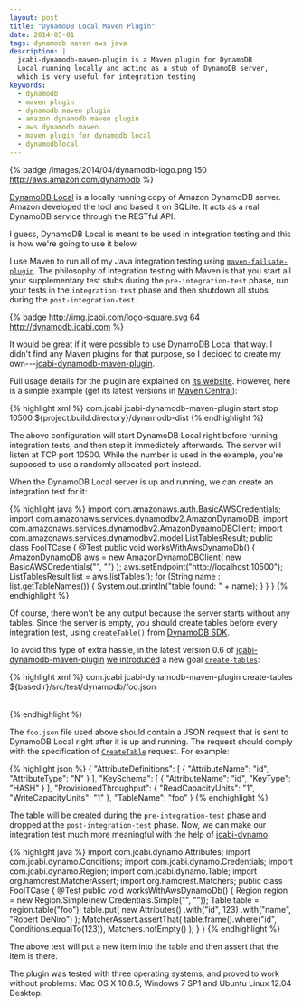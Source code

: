 ```yaml
---
layout: post
title: "DynamoDB Local Maven Plugin"
date: 2014-05-01
tags: dynamodb maven aws java
description: |
  jcabi-dynamodb-maven-plugin is a Maven plugin for DynamoDB
  Local running locally and acting as a stub of DynamoDB server,
  which is very useful for integration testing
keywords:
  - dynamodb
  - maven plugin
  - dynamodb maven plugin
  - amazon dynamodb maven plugin
  - aws dynamodb maven
  - maven plugin for dynamodb local
  - dynamodblocal
---
```


{% badge /images/2014/04/dynamodb-logo.png 150 http://aws.amazon.com/dynamodb %}

[DynamoDB Local](http://docs.aws.amazon.com/amazondynamodb/latest/developerguide/Tools.html)
is a locally running copy of Amazon DynamoDB server. Amazon developed
the tool and based it on SQLite. It acts as a real DynamoDB
service through the RESTful API.

I guess, DynamoDB Local is meant to be used in
integration testing and this is how we're going to use it below.

I use Maven to run all of my Java integration
testing using [`maven-failsafe-plugin`](http://maven.apache.org/surefire/maven-failsafe-plugin/).
The philosophy of integration testing with Maven is
that you start all your supplementary test stubs during
the `pre-integration-test` phase, run your tests in the `integration-test`
phase and then shutdown all stubs during the `post-integration-test`.

{% badge http://img.jcabi.com/logo-square.svg 64 http://dynamodb.jcabi.com %}

It would be great if it were possible to use DynamoDB Local
that way. I didn't find any Maven plugins for that purpose,
so I decided to create my own---[jcabi-dynamodb-maven-plugin](https://github.com/jcabi/jcabi-dynamodb-maven-plugin).

<!--more-->

Full usage details for the plugin are explained
on [its website](http://dynamodb.jcabi.com). However, here is a simple example
(get its latest versions in [Maven Central](http://search.maven.org/)):

{% highlight xml %}
<plugin>
  <groupId>com.jcabi</groupId>
  <artifactId>jcabi-dynamodb-maven-plugin</artifactId>
  <executions>
    <execution>
      <goals>
        <goal>start</goal>
        <goal>stop</goal>
      </goals>
      <configuration>
        <port>10500</port>
        <dist>${project.build.directory}/dynamodb-dist</dist>
      </configuration>
    </execution>
  </executions>
</plugin>
{% endhighlight %}

The above configuration will start DynamoDB Local
right before running integration tests, and then stop it
immediately afterwards. The server will listen at TCP port 10500.
While the number is used in the example, you're supposed
to use a randomly allocated port instead.

When the DynamoDB Local server is up and running,
we can create an integration test for it:

{% highlight java %}
import com.amazonaws.auth.BasicAWSCredentials;
import com.amazonaws.services.dynamodbv2.AmazonDynamoDB;
import com.amazonaws.services.dynamodbv2.AmazonDynamoDBClient;
import com.amazonaws.services.dynamodbv2.model.ListTablesResult;
public class FooITCase {
  @Test
  public void worksWithAwsDynamoDb() {
    AmazonDynamoDB aws = new AmazonDynamoDBClient(
      new BasicAWSCredentials("", "")
    );
    aws.setEndpoint("http://localhost:10500");
    ListTablesResult list = aws.listTables();
    for (String name : list.getTableNames()) {
      System.out.println("table found: " + name);
    }
  }
}
{% endhighlight %}

Of course, there won't be any output because the server
starts without any tables. Since the server is empty,
you should create tables before every integration test, using
`createTable()` from [DynamoDB SDK](http://docs.aws.amazon.com/AWSJavaSDK/latest/javadoc/com/amazonaws/services/dynamodbv2/package-summary.html).

To avoid this type of extra hassle, in the latest version 0.6 of
[jcabi-dynamodb-maven-plugin](http://dynamodb.jcabi.com)
[we introduced](https://github.com/jcabi/jcabi-dynamodb-maven-plugin/issues/16)
a new goal [`create-tables`](http://dynamodb.jcabi.com/example-create-tables.html):

{% highlight xml %}
<plugin>
  <groupId>com.jcabi</groupId>
  <artifactId>jcabi-dynamodb-maven-plugin</artifactId>
  <executions>
    <execution>
      <goals>
        <goal>create-tables</goal>
      </goals>
      <configuration>
        <tables>
          <table>${basedir}/src/test/dynamodb/foo.json</table>
        </tables>
      </configuration>
    </execution>
  </executions>
</plugin>
{% endhighlight %}

The `foo.json` file used above should contain a JSON request
that is sent to DynamoDB Local right after it is up and running.
The request should comply with the specification
of [`CreateTable`](http://docs.aws.amazon.com/amazondynamodb/latest/APIReference/API_CreateTable.html) request. For example:

{% highlight json %}
{
  "AttributeDefinitions": [
    {
      "AttributeName": "id",
      "AttributeType": "N"
    }
  ],
  "KeySchema": [
    {
      "AttributeName": "id",
      "KeyType": "HASH"
    }
  ],
  "ProvisionedThroughput": {
    "ReadCapacityUnits": "1",
    "WriteCapacityUnits": "1"
  },
  "TableName": "foo"
}
{% endhighlight %}

The table will be created during the
`pre-integration-test` phase and dropped at the
`post-integration-test` phase. Now, we can make our
integration test much more meaningful with the help of [jcabi-dynamo](http://dynamo.jcabi.com):

{% highlight java %}
import com.jcabi.dynamo.Attributes;
import com.jcabi.dynamo.Conditions;
import com.jcabi.dynamo.Credentials;
import com.jcabi.dynamo.Region;
import com.jcabi.dynamo.Table;
import org.hamcrest.MatcherAssert;
import org.hamcrest.Matchers;
public class FooITCase {
  @Test
  public void worksWithAwsDynamoDb() {
    Region region = new Region.Simple(new Credentials.Simple("", ""));
    Table table = region.table("foo");
    table.put(
      new Attributes()
        .with("id", 123)
        .with("name", "Robert DeNiro")
    );
    MatcherAssert.assertThat(
      table.frame().where("id", Conditions.equalTo(123)),
      Matchers.notEmpty()
    );
  }
}
{% endhighlight %}

The above test will put a new item into the table
and then assert that the item is there.

The plugin was tested with three operating systems, and proved
to work without problems: Mac OS X 10.8.5, Windows 7 SP1 and Ubuntu Linux 12.04 Desktop.
